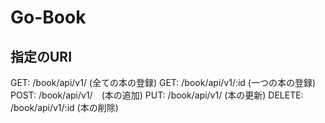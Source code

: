# Go-Book

## 指定のURI
GET: /book/api/v1/ (全ての本の登録)
GET: /book/api/v1/:id (一つの本の登録)
POST: /book/api/v1/　(本の追加)
PUT: /book/api/v1/ (本の更新)
DELETE: /book/api/v1/:id (本の削除)



